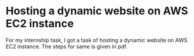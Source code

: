 # Hosting a dynamic website on AWS EC2 instance
For my internship task, I got a task of hosting a dynamic website on AWS EC2 instance.
The steps for same is given in pdf.

